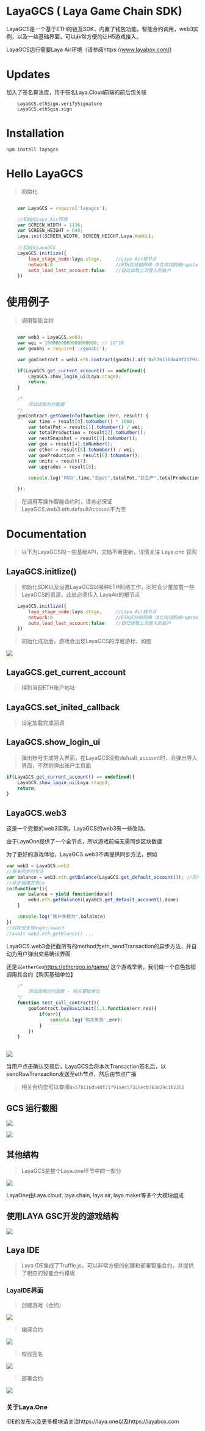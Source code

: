 # LayaGCS ( Laya Game Chain SDK)

LayaGCS是一个基于ETH的链互SDK，内置了钱包功能，智能合约调用，web3实例，以及一些基础界面，可以非常方便的让H5游戏接入。

LayaGCS运行需要Laya Air环境（请参阅https://www.layabox.com/)


# Updates

加入了签名算法库，用于签名Laya.Cloud前端的前后包关联

```
    LayaGCS.ethSign.verifySignature
    LayaGCS.ethSgin.sign
```


# Installation

``npm install layagcs``


# Hello LayaGCS

> 初始化

```javascript

    var LayaGCS = require('layagcs');

    //初始化Laya Air环境
    var SCREEN_WIDTH = 1136;
	var SCREEN_HEIGHT = 640;
    Laya.init(SCREEN_WIDTH, SCREEN_HEIGHT,Laya.WebGL);
     
    //初始化LayaGCS
    LayaGCS.initlize({
        laya_stage_node:laya.stage,     //Laya Air根节点
        network:0                       //ETH区块链网络（0位测试网络ropstenTestNet , 1为正式网络MainNet)
        auto_load_last_account:false    //自动读取上次登入的账户
    })


```

# 使用例子

> 调用智能合约

```javascript

    var web3 = LayaGCS.web3;
	var wei = 1000000000000000000; // 10^18
	var gooAbi = require('./gooabi');

	var gooContract = web3.eth.contract(gooAbi).at('0x57b116da40f21f91aec57329ecb763d29c1b2355');

	if(LayaGCS.get_current_account() == undefined){
		LayaGCS.show_login_ui(Laya.stage);
		return;
	}

	/*
		测试读取合约数据
	*/	
	gooContract.getGameInfo(function (err, result) {
		var time = result[0].toNumber() * 1000;
		var totalPot = result[1].toNumber() / wei;
		var totalProduction = result[2].toNumber();
		var nextSnapshot = result[3].toNumber();
		var goo = result[4].toNumber();
		var ether = result[5].toNumber() / wei;
		var gooProduction = result[6].toNumber();
		var units = result[7];
		var upgrades = result[8];

		console.log('时间',time,"总pot",totalPot,"总生产",totalProduction,'下次快照',nextSnapshot,'Goo',goo,'Ether',ether.toFixed(8),'gooProduction',gooProduction)
		
	});


```

> 在调用写操作智能合约时，请务必保证LayaGCS.web3.eth.defaultAccount不为空





# Documentation

> 以下为LayaGCS的一些基础API，文档不断更新，详情关注 Laya.one 官网

## LayaGCS.initlize()

> 初始化SDK以及设置LayaGCS以哪种ETH网络工作，同时会少量加载一些LayaGCS的资源，此处必须传入 LayaAir的根节点

```javascript
    LayaGCS.initlize({
        laya_stage_node:laya.stage,     //Laya Air根节点
        network:0                       //ETH区块链网络（0位测试网络ropstenTestNet , 1为正式网络MainNet)
        auto_load_last_account:false    //自动读取上次登入的账户
    })
```

>初始化成功后，游戏会出现LayaGCS的浮层游标，如图

![](http://palu6iv0v.bkt.clouddn.com/laya_icon_play.gif)


## LayaGCS.get_current_account

> 得到当前ETH账户地址


## LayaGCS.set_inited_callback
> 设定加载完成回调

## LayaGCS.show_login_ui

> 弹出账号生成导入界面，在LayaGCS没有defualt_account时，会弹出导入界面，不然则弹出账户主页面

```javascript
if(LayaGCS.get_current_account() == undefined){
    LayaGCS.show_login_ui(Laya.stage);
    return;
}
```

## LayaGCS.web3

这是一个完整的web3实例。LayaGCS的web3有一些改动。

由于LayaOne提供了一个全节点，所以游戏前端无需同步区块数据

为了更好的游戏体验，LayaGCS.web3不再提供同步方法，例如

```javascript
var web3 = LayaGCS.web3
//原来同步的写法
var balance = web3.eth.getBalance(LayaGCS.get_default_account()); //同步的写法，LayaGCS不再支持
//异步调用方法co
co(function*(){
    var balance = yield function(done){
        web3.eth.getBalance(LayaGCS.get_default_account(),done)
    }

    console.log('账户余额为',balalnce)
})
//同样也支持async/await
//await web3.eth.getBlance() ...
```

LayaGCS.web3会拦截所有的method为eth_sendTransaction的异步方法，并自动为用户弹出交易确认界面



还是以``etherGoo``https://ethergoo.io/game/ 这个游戏举例，我们做一个白色按钮调用其合约【购买基础单位】

```javascript
    /*
		测试调用合约函数 - 购买基础单位
    */
    function test_call_contract(){
        gooContract.buyBasicUnit(1,1,function(err,res){
            if(err){
                console.log('购买失败',err);
            }
	    })
    }
	
```

![](http://palu6iv0v.bkt.clouddn.com/call_contract.gif)

当用户点击确认交易后，LayaGCS会将本次Transaction签名后，以sendRawTransaction发送至eth节点，然后由节点广播

> 相关合约您可以查阅``0x57b116da40f21f91aec57329ecb763d29c1b2355``



## GCS 运行截图

![](http://palu6iv0v.bkt.clouddn.com/UC20180620_140540.png)


![](http://palu6iv0v.bkt.clouddn.com/UC20180620_140626.png)


## 其他结构

> LayaGCS是整个Laya.one环节中的一部分

![](http://palu6iv0v.bkt.clouddn.com/UC20180620_125405.png)

LayaOne由Laya.cloud, laya.chain, laya.air, laya.maker等多个大模块组成


## 使用LAYA GSC开发的游戏结构

![](http://palu6iv0v.bkt.clouddn.com/UC20180620_125434.gif)



## Laya IDE

> Laya IDE集成了Truffle.js，可以非常方便的创建和部署智能合约，并提供了相应的智能合约模板

   
### LayaIDE界面

> 创建游戏（合约）

![](https://simg1.zhubaijia.com/UC20180604_154816.png)


> 编译合约

![](https://simg1.zhubaijia.com/UC20180604_160453.png)


> 校验签名

![](https://simg1.zhubaijia.com/UC20180604_160418.png)


> 部署合约

![](https://simg1.zhubaijia.com/UC20180604_161430.png)


### 关于Laya.One

IDE的发布以及更多模块请关注https://laya.one以及https://layabox.com
    
    




